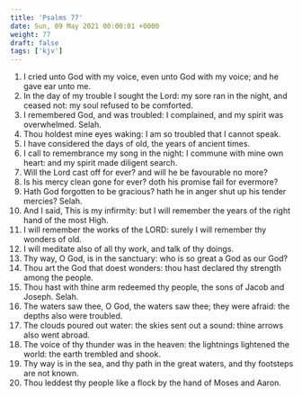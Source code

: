 ```yaml
---
title: 'Psalms 77'
date: Sun, 09 May 2021 00:00:01 +0000
weight: 77
draft: false
tags: ['kjv'] 
---
```


1. I cried unto God with my voice, even unto God with my voice; and he gave ear unto me.
2. In the day of my trouble I sought the Lord: my sore ran in the night, and ceased not: my soul refused to be comforted.
3. I remembered God, and was troubled: I complained, and my spirit was overwhelmed. Selah.
4. Thou holdest mine eyes waking: I am so troubled that I cannot speak.
5. I have considered the days of old, the years of ancient times.
6. I call to remembrance my song in the night: I commune with mine own heart: and my spirit made diligent search.
7. Will the Lord cast off for ever? and will he be favourable no more?
8. Is his mercy clean gone for ever? doth his promise fail for evermore?
9. Hath God forgotten to be gracious? hath he in anger shut up his tender mercies? Selah.
10. And I said, This is my infirmity: but I will remember the years of the right hand of the most High.
11. I will remember the works of the LORD: surely I will remember thy wonders of old.
12. I will meditate also of all thy work, and talk of thy doings.
13. Thy way, O God, is in the sanctuary: who is so great a God as our God?
14. Thou art the God that doest wonders: thou hast declared thy strength among the people.
15. Thou hast with thine arm redeemed thy people, the sons of Jacob and Joseph. Selah.
16. The waters saw thee, O God, the waters saw thee; they were afraid: the depths also were troubled.
17. The clouds poured out water: the skies sent out a sound: thine arrows also went abroad.
18. The voice of thy thunder was in the heaven: the lightnings lightened the world: the earth trembled and shook.
19. Thy way is in the sea, and thy path in the great waters, and thy footsteps are not known.
20. Thou leddest thy people like a flock by the hand of Moses and Aaron.
